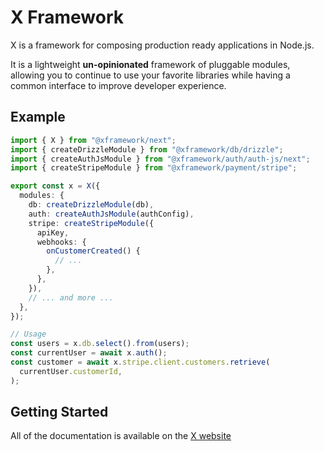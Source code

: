 # X Framework

X is a framework for composing production ready applications in Node.js.

It is a lightweight **un-opinionated** framework of pluggable modules, allowing you to continue to use your favorite libraries while having a common interface to improve developer experience.

## Example

```ts
import { X } from "@xframework/next";
import { createDrizzleModule } from "@xframework/db/drizzle";
import { createAuthJsModule } from "@xframework/auth/auth-js/next";
import { createStripeModule } from "@xframework/payment/stripe";

export const x = X({
  modules: {
    db: createDrizzleModule(db),
    auth: createAuthJsModule(authConfig),
    stripe: createStripeModule({
      apiKey,
      webhooks: {
        onCustomerCreated() {
          // ...
        },
      },
    }),
    // ... and more ...
  },
});

// Usage
const users = x.db.select().from(users);
const currentUser = await x.auth();
const customer = await x.stripe.client.customers.retrieve(
  currentUser.customerId,
);
```

## Getting Started

All of the documentation is available on the [X website](https://xframework.dev)
